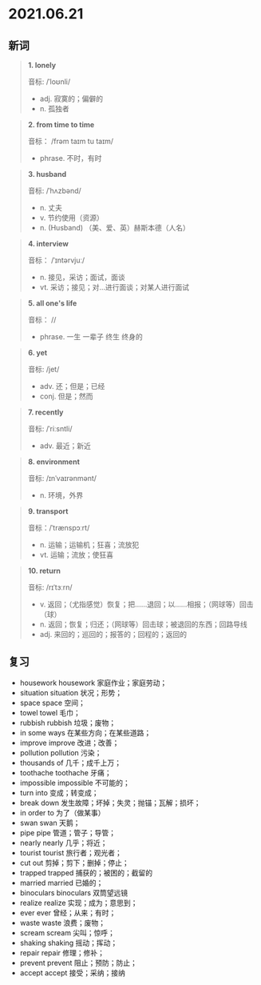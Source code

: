 # 2021.06.21

## 新词

> **1. lonely**
>
> 音标: /ˈloʊnli/
>
> - adj. 寂寞的；偏僻的
> - n. 孤独者



> **2. from time to time** 
> 
> 音标： /frəm taɪm tu taɪm/
>
> - phrase. 不时，有时


> **3. husband**
>
> 音标: /ˈhʌzbənd/
>
> - n. 丈夫
> - v. 节约使用（资源）
> - n. (Husband) （美、爱、英）赫斯本德（人名）




> **4. interview**
>
> 音标：  /ˈɪntərvjuː/
>
> - n. 接见，采访；面试，面谈
> - vt. 采访；接见；对…进行面谈；对某人进行面试




> **5. all one's life**
>
> 音标： //
>
> - phrase. 一生 一辈子 终生 终身的





> **6. yet**
>
> 音标: /jet/
>
> - adv. 还；但是；已经
> - conj. 但是；然而



> **7. recently** 
>
> 音标:  /ˈriːsntli/
>
> - adv. 最近；新近




> **8. environment**
>
> 音标:  /ɪnˈvaɪrənmənt/
>
> - n. 环境，外界



> **9. transport**
>
> 音标：/ˈtrænspɔːrt/
>
> - n. 运输；运输机；狂喜；流放犯
> - vt. 运输；流放；使狂喜


> **10. return**
>
> 音标:  /rɪˈtɜːrn/
>
> - v. 返回；（尤指感觉）恢复；把……退回；以……相报；（网球等）回击（球）
> - n. 返回；恢复；归还；（网球等）回击球；被退回的东西；回路导线
> - adj. 来回的；巡回的；报答的；回程的；返回的





## 复习

- housework housework 家庭作业；家庭劳动；
- situation situation 状况；形势；
- space space 空间；
- towel towel 毛巾；
- rubbish rubbish 垃圾；废物；
- in some ways 在某些方向；在某些道路；
- improve improve 改进；改善； 
- pollution pollution 污染；
- thousands of 几千；成千上万；
- toothache toothache 牙痛；
- impossible impossible 不可能的；
- turn into 变成；转变成；
- break down 发生故障；坏掉；失灵；抛锚；瓦解；损坏；
- in order to 为了（做某事）
- swan swan 天鹅；
- pipe pipe 管道；管子；导管；
- nearly nearly 几乎；将近；
- tourist tourist 旅行者；观光者；
- cut out 剪掉；剪下；删掉；停止；
- trapped trapped 捕获的；被困的；截留的
- married married 已婚的；
- binoculars binoculars 双筒望远镜
- realize realize 实现；成为；意思到；
- ever ever 曾经；从来；有时；
- waste waste 浪费；废物；
- scream scream 尖叫；惊呼；
- shaking shaking 摇动；挥动；
- repair repair 修理；修补；
- prevent prevent 阻止；预防；防止；
- accept accept 接受；采纳；接纳


